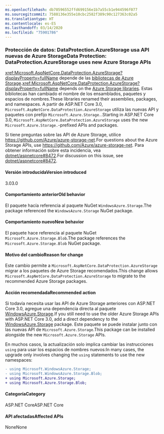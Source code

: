 ```yaml
---
ms.openlocfilehash: db70596552ffd699156e1b7a55cb1e944596f077
ms.sourcegitcommit: 7588136e355e10cbc2582f389c90c127363c02a5
ms.translationtype: HT
ms.contentlocale: es-ES
ms.lasthandoff: 03/14/2020
ms.locfileid: "75901786"
---
```

### <a name="data-protection-dataprotectionazurestorage-uses-new-azure-storage-apis"></a><span data-ttu-id="df14e-101">Protección de datos: DataProtection.AzureStorage usa API nuevas de Azure Storage</span><span class="sxs-lookup"><span data-stu-id="df14e-101">Data Protection: DataProtection.AzureStorage uses new Azure Storage APIs</span></span>

<span data-ttu-id="df14e-102"><xref:Microsoft.AspNetCore.DataProtection.AzureStorage?displayProperty=fullName> depende de las [bibliotecas de Azure Storage](https://github.com/Azure/azure-storage-net).</span><span class="sxs-lookup"><span data-stu-id="df14e-102"><xref:Microsoft.AspNetCore.DataProtection.AzureStorage?displayProperty=fullName> depends on the [Azure Storage libraries](https://github.com/Azure/azure-storage-net).</span></span> <span data-ttu-id="df14e-103">Estas bibliotecas han cambiado el nombre de los ensamblados, paquetes y espacios de nombres.</span><span class="sxs-lookup"><span data-stu-id="df14e-103">These libraries renamed their assemblies, packages, and namespaces.</span></span> <span data-ttu-id="df14e-104">A partir de ASP.NET Core 3.0, `Microsoft.AspNetCore.DataProtection.AzureStorage` utiliza las nuevas API y paquetes con prefijo `Microsoft.Azure.Storage.`.</span><span class="sxs-lookup"><span data-stu-id="df14e-104">Starting in ASP.NET Core 3.0, `Microsoft.AspNetCore.DataProtection.AzureStorage` uses the new `Microsoft.Azure.Storage.`-prefixed APIs and packages.</span></span>

<span data-ttu-id="df14e-105">Si tiene preguntas sobre las API de Azure Storage, utilice <https://github.com/Azure/azure-storage-net>.</span><span class="sxs-lookup"><span data-stu-id="df14e-105">For questions about the Azure Storage APIs, use <https://github.com/Azure/azure-storage-net>.</span></span> <span data-ttu-id="df14e-106">Para obtener información sobre esta incidencia, vea [dotnet/aspnetcore#8472](https://github.com/dotnet/aspnetcore/issues/8472).</span><span class="sxs-lookup"><span data-stu-id="df14e-106">For discussion on this issue, see [dotnet/aspnetcore#8472](https://github.com/dotnet/aspnetcore/issues/8472).</span></span>

#### <a name="version-introduced"></a><span data-ttu-id="df14e-107">Versión introducida</span><span class="sxs-lookup"><span data-stu-id="df14e-107">Version introduced</span></span>

<span data-ttu-id="df14e-108">3.0</span><span class="sxs-lookup"><span data-stu-id="df14e-108">3.0</span></span>

#### <a name="old-behavior"></a><span data-ttu-id="df14e-109">Comportamiento anterior</span><span class="sxs-lookup"><span data-stu-id="df14e-109">Old behavior</span></span>

<span data-ttu-id="df14e-110">El paquete hacía referencia al paquete NuGet `WindowsAzure.Storage`.</span><span class="sxs-lookup"><span data-stu-id="df14e-110">The package referenced the `WindowsAzure.Storage` NuGet package.</span></span>

#### <a name="new-behavior"></a><span data-ttu-id="df14e-111">Comportamiento nuevo</span><span class="sxs-lookup"><span data-stu-id="df14e-111">New behavior</span></span>

<span data-ttu-id="df14e-112">El paquete hace referencia al paquete NuGet `Microsoft.Azure.Storage.Blob`.</span><span class="sxs-lookup"><span data-stu-id="df14e-112">The package references the `Microsoft.Azure.Storage.Blob` NuGet package.</span></span>

#### <a name="reason-for-change"></a><span data-ttu-id="df14e-113">Motivo del cambio</span><span class="sxs-lookup"><span data-stu-id="df14e-113">Reason for change</span></span>

<span data-ttu-id="df14e-114">Este cambio permite a `Microsoft.AspNetCore.DataProtection.AzureStorage` migrar a los paquetes de Azure Storage recomendados.</span><span class="sxs-lookup"><span data-stu-id="df14e-114">This change allows `Microsoft.AspNetCore.DataProtection.AzureStorage` to migrate to the recommended Azure Storage packages.</span></span>

#### <a name="recommended-action"></a><span data-ttu-id="df14e-115">Acción recomendada</span><span class="sxs-lookup"><span data-stu-id="df14e-115">Recommended action</span></span>

<span data-ttu-id="df14e-116">Si todavía necesita usar las API de Azure Storage anteriores con ASP.NET Core 3.0, agregue una dependencia directa al paquete [WindowsAzure.Storage](https://www.nuget.org/packages/WindowsAzure.Storage/).</span><span class="sxs-lookup"><span data-stu-id="df14e-116">If you still need to use the older Azure Storage APIs with ASP.NET Core 3.0, add a direct dependency to the [WindowsAzure.Storage](https://www.nuget.org/packages/WindowsAzure.Storage/) package.</span></span> <span data-ttu-id="df14e-117">Este paquete se puede instalar junto con las nuevas API de `Microsoft.Azure.Storage`.</span><span class="sxs-lookup"><span data-stu-id="df14e-117">This package can be installed alongside the new `Microsoft.Azure.Storage` APIs.</span></span>

<span data-ttu-id="df14e-118">En muchos casos, la actualización solo implica cambiar las instrucciones `using` para usar los espacios de nombres nuevos:</span><span class="sxs-lookup"><span data-stu-id="df14e-118">In many cases, the upgrade only involves changing the `using` statements to use the new namespaces:</span></span>

```diff
- using Microsoft.WindowsAzure.Storage;
- using Microsoft.WindowsAzure.Storage.Blob;
+ using Microsoft.Azure.Storage;
+ using Microsoft.Azure.Storage.Blob;
```

#### <a name="category"></a><span data-ttu-id="df14e-119">Categoría</span><span class="sxs-lookup"><span data-stu-id="df14e-119">Category</span></span>

<span data-ttu-id="df14e-120">ASP.NET Core</span><span class="sxs-lookup"><span data-stu-id="df14e-120">ASP.NET Core</span></span>

#### <a name="affected-apis"></a><span data-ttu-id="df14e-121">API afectadas</span><span class="sxs-lookup"><span data-stu-id="df14e-121">Affected APIs</span></span>

<span data-ttu-id="df14e-122">None</span><span class="sxs-lookup"><span data-stu-id="df14e-122">None</span></span>

<!-- 

#### Affected APIs

Not detectable via API analysis

-->
